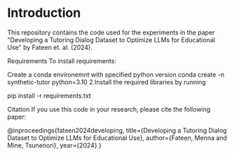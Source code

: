 # Introduction
This repository contains the code used for the experiments in the paper "Developing a Tutoring Dialog Dataset to Optimize LLMs for Educational Use" by Fateen et. al. (2024).

Requirements
To install requirements:

Create a conda environemnt with specified python version
conda create -n synthetic-tutor python=3.10
2.Install the required libraries by running

pip install -r requirements.txt

Citation
If you use this code in your research, please cite the following paper:

@inproceedings{fateen2024developing,
  title={Developing a Tutoring Dialog Dataset to Optimize LLMs for Educational Use},
  author={Fateen, Menna and Mine, Tsunenori},
  year={2024}
}
